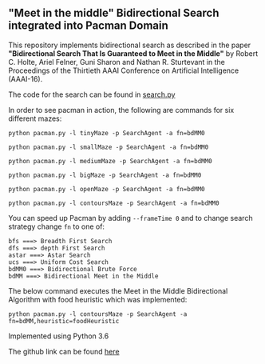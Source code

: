 ## "Meet in the middle" Bidirectional Search integrated into Pacman Domain

This repository implements bidirectional search as described in the paper **"Bidirectional Search That Is Guaranteed to Meet in the Middle"** by Robert C. Holte, Ariel Felner, Guni Sharon and Nathan R. Sturtevant in the Proceedings of the Thirtieth AAAI Conference on Artificial Intelligence (AAAI-16).

The code for the search can be found in [search.py](https://github.com/hasanahmedfaisal/BidirectionalSearch/blob/main/search/search.py)

In order to see pacman in action, the following are commands for six different mazes:
```
python pacman.py -l tinyMaze -p SearchAgent -a fn=bdMM0

python pacman.py -l smallMaze -p SearchAgent -a fn=bdMM0

python pacman.py -l mediumMaze -p SearchAgent -a fn=bdMM0

python pacman.py -l bigMaze -p SearchAgent -a fn=bdMM0

python pacman.py -l openMaze -p SearchAgent -a fn=bdMM0

python pacman.py -l contoursMaze -p SearchAgent -a fn=bdMM0

```
You can speed up Pacman by adding ```--frameTime 0``` and to change search strategy change ```fn``` to one of:
```
bfs ===> Breadth First Search
dfs ===> depth First Search
astar ===> Astar Search
ucs ===> Uniform Cost Search
bdMM0 ===> Bidirectional Brute Force
bdMM ===> Bidirectional Meet in the Middle
```
The below command executes the Meet in the Middle Bidirectional Algorithm with food heuristic which was implemented:
```
python pacman.py -l contoursMaze -p SearchAgent -a fn=bdMM,heuristic=foodHeuristic
```

Implemented using Python 3.6

The github link can be found [here](https://github.com/hasanahmedfaisal/BidirectionalSearch)
